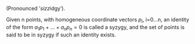 (Pronounced ’*sizz*idgy’).

Given n points, with homogeneous coordinate vectors $p_{i},$ i=0...n, an
identity of the form $a_{1}p_{1}+...+a_{n}p_{n}=0$ is called a syzygy,
and the set of points is said to be in syzygy if such an identity
exists.
